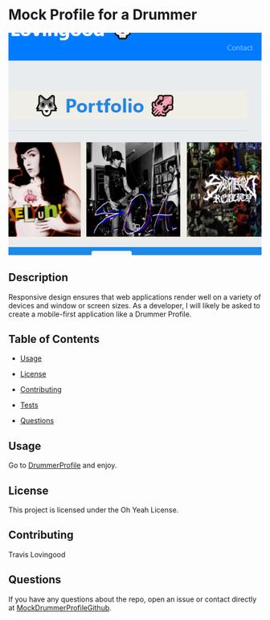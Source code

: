 
# Mock Profile for a Drummer
![Dprofile](./pics/band.PNG)
## Description
Responsive design ensures that web applications render well on a variety of devices and window or screen sizes. As a developer, I will likely be asked to create a mobile-first application like a Drummer Profile.

## Table of Contents 

* [Usage](#usage)

* [License](#license)

* [Contributing](#contributing)

* [Tests](#tests)

* [Questions](#questions)


## Usage

Go to [DrummerProfile](https://travislovingood.github.io/MockDrummerProfile/) and enjoy.

## License

This project is licensed under the Oh Yeah License.
  
## Contributing

Travis Lovingood

## Questions

If you have any questions about the repo, open an issue or contact directly at [MockDrummerProfileGithub](https://github.com/TravisLovingood/MockDrummerProfile).

